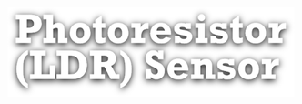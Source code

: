 <!--Datos-->
<!--Nombre, escuela, ingenieria, departamento, logo escuela etc-->

<!--Titulo-->

<img src="Img_Titulo.png" align="center"></img>

<!--Imagen sensor-->
<!--![](Img_Sensor.png)-->

<!--Descripcion basica del sensor-->
<!--...-->
